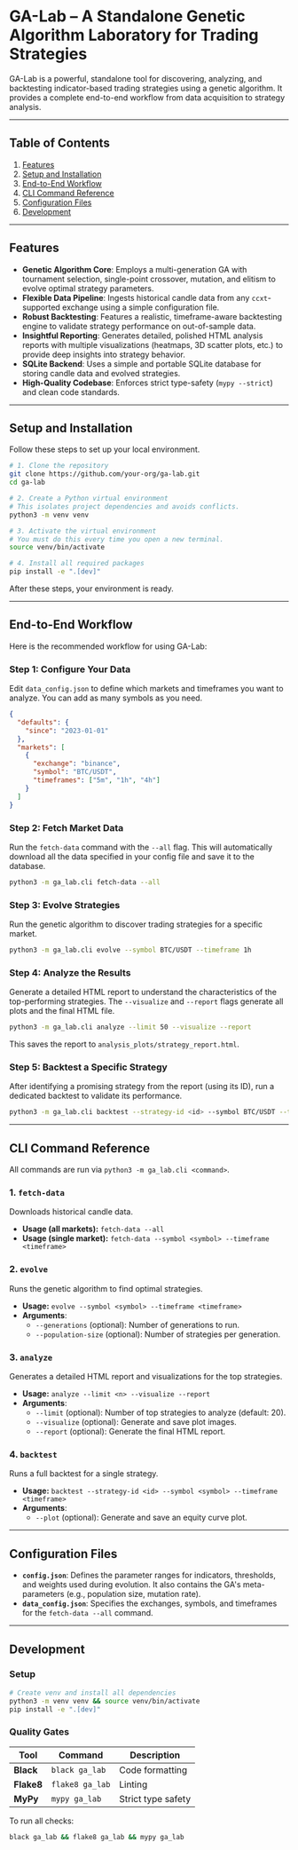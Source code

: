 # GA-Lab – A Standalone Genetic Algorithm Laboratory for Trading Strategies

GA-Lab is a powerful, standalone tool for discovering, analyzing, and backtesting indicator-based trading strategies using a genetic algorithm. It provides a complete end-to-end workflow from data acquisition to strategy analysis.

---

## Table of Contents

1.  [Features](#features)
2.  [Setup and Installation](#setup-and-installation)
3.  [End-to-End Workflow](#end-to-end-workflow)
4.  [CLI Command Reference](#cli-command-reference)
5.  [Configuration Files](#configuration-files)
6.  [Development](#development)

---

## Features

*   **Genetic Algorithm Core**: Employs a multi-generation GA with tournament selection, single-point crossover, mutation, and elitism to evolve optimal strategy parameters.
*   **Flexible Data Pipeline**: Ingests historical candle data from any `ccxt`-supported exchange using a simple configuration file.
*   **Robust Backtesting**: Features a realistic, timeframe-aware backtesting engine to validate strategy performance on out-of-sample data.
*   **Insightful Reporting**: Generates detailed, polished HTML analysis reports with multiple visualizations (heatmaps, 3D scatter plots, etc.) to provide deep insights into strategy behavior.
*   **SQLite Backend**: Uses a simple and portable SQLite database for storing candle data and evolved strategies.
*   **High-Quality Codebase**: Enforces strict type-safety (`mypy --strict`) and clean code standards.

---

## Setup and Installation

Follow these steps to set up your local environment.

```bash
# 1. Clone the repository
git clone https://github.com/your-org/ga-lab.git
cd ga-lab

# 2. Create a Python virtual environment
# This isolates project dependencies and avoids conflicts.
python3 -m venv venv

# 3. Activate the virtual environment
# You must do this every time you open a new terminal.
source venv/bin/activate

# 4. Install all required packages
pip install -e ".[dev]"
```

After these steps, your environment is ready.

---

## End-to-End Workflow

Here is the recommended workflow for using GA-Lab:

### Step 1: Configure Your Data

Edit `data_config.json` to define which markets and timeframes you want to analyze. You can add as many symbols as you need.

```json
{
  "defaults": {
    "since": "2023-01-01"
  },
  "markets": [
    {
      "exchange": "binance",
      "symbol": "BTC/USDT",
      "timeframes": ["5m", "1h", "4h"]
    }
  ]
}
```

### Step 2: Fetch Market Data

Run the `fetch-data` command with the `--all` flag. This will automatically download all the data specified in your config file and save it to the database.

```bash
python3 -m ga_lab.cli fetch-data --all
```

### Step 3: Evolve Strategies

Run the genetic algorithm to discover trading strategies for a specific market.

```bash
python3 -m ga_lab.cli evolve --symbol BTC/USDT --timeframe 1h
```

### Step 4: Analyze the Results

Generate a detailed HTML report to understand the characteristics of the top-performing strategies. The `--visualize` and `--report` flags generate all plots and the final HTML file.

```bash
python3 -m ga_lab.cli analyze --limit 50 --visualize --report
```
This saves the report to `analysis_plots/strategy_report.html`.

### Step 5: Backtest a Specific Strategy

After identifying a promising strategy from the report (using its ID), run a dedicated backtest to validate its performance.

```bash
python3 -m ga_lab.cli backtest --strategy-id <id> --symbol BTC/USDT --timeframe 1h --plot
```

---

## CLI Command Reference

All commands are run via `python3 -m ga_lab.cli <command>`.

### 1. `fetch-data`

Downloads historical candle data.

*   **Usage (all markets):** `fetch-data --all`
*   **Usage (single market):** `fetch-data --symbol <symbol> --timeframe <timeframe>`

### 2. `evolve`

Runs the genetic algorithm to find optimal strategies.

*   **Usage:** `evolve --symbol <symbol> --timeframe <timeframe>`
*   **Arguments**:
    *   `--generations` (optional): Number of generations to run.
    *   `--population-size` (optional): Number of strategies per generation.

### 3. `analyze`

Generates a detailed HTML report and visualizations for the top strategies.

*   **Usage:** `analyze --limit <n> --visualize --report`
*   **Arguments**:
    *   `--limit` (optional): Number of top strategies to analyze (default: 20).
    *   `--visualize` (optional): Generate and save plot images.
    *   `--report` (optional): Generate the final HTML report.

### 4. `backtest`

Runs a full backtest for a single strategy.

*   **Usage:** `backtest --strategy-id <id> --symbol <symbol> --timeframe <timeframe>`
*   **Arguments**:
    *   `--plot` (optional): Generate and save an equity curve plot.

---

## Configuration Files

*   **`config.json`**: Defines the parameter ranges for indicators, thresholds, and weights used during evolution. It also contains the GA's meta-parameters (e.g., population size, mutation rate).
*   **`data_config.json`**: Specifies the exchanges, symbols, and timeframes for the `fetch-data --all` command.

---

## Development

### Setup

```bash
# Create venv and install all dependencies
python3 -m venv venv && source venv/bin/activate
pip install -e ".[dev]"
```

### Quality Gates

| Tool       | Command         | Description        |
| ---------- | --------------- | ------------------ |
| **Black**  | `black ga_lab`  | Code formatting    |
| **Flake8** | `flake8 ga_lab` | Linting            |
| **MyPy**   | `mypy ga_lab`   | Strict type safety |

To run all checks:

```bash
black ga_lab && flake8 ga_lab && mypy ga_lab
```
